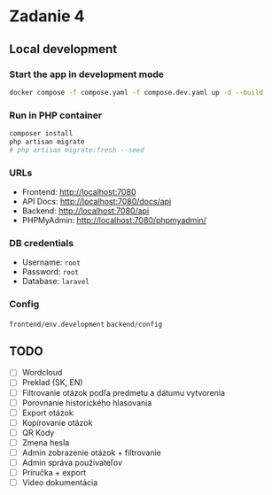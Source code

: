 # Zadanie 4

## Local development

### Start the app in development mode
```bash
docker compose -f compose.yaml -f compose.dev.yaml up -d --build
```

### Run in PHP container
```bash
composer install
php artisan migrate
# php artisan migrate:fresh --seed
```

### URLs
- Frontend: [http://localhost:7080](http://localhost:7080)
- API Docs: [http://localhost:7080/docs/api](http://localhost:7080/docs/api)
- Backend: [http://localhost:7080/api](http://localhost:7080/api)
- PHPMyAdmin: [http://localhost:7080/phpmyadmin/](http://localhost:7080/phpmyadmin/)

### DB credentials
- Username: `root`
- Password: `root`
- Database: `laravel`

### Config
`frontend/env.development`
`backend/config`

## TODO
- [ ] Wordcloud
- [ ] Preklad (SK, EN)
- [ ] Filtrovanie otázok podľa predmetu a dátumu vytvorenia
- [ ] Porovnanie historického hlasovania
- [ ] Export otázok
- [ ] Kopírovanie otázok
- [ ] QR Kódy
- [ ] Zmena hesla
- [ ] Admin zobrazenie otázok + filtrovanie
- [ ] Admin správa použivateľov
- [ ] Príručka + export
- [ ] Video dokumentácia
